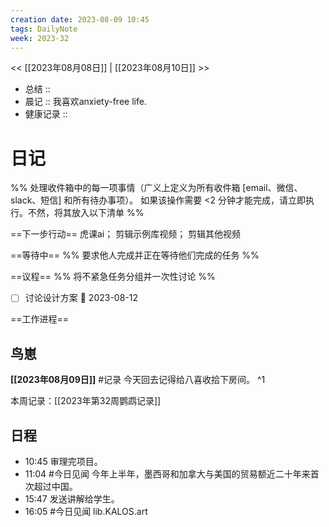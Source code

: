 ```yaml
---
creation date: 2023-08-09 10:45
tags: DailyNote
week: 2023-32
---
```


<< [[2023年08月08日]] | [[2023年08月10日]] >>


- 总结 :: 
- 晨记 :: 我喜欢anxiety-free life.
- 健康记录 ::

# 日记
%% 处理收件箱中的每一项事情（广义上定义为所有收件箱 [email、微信、slack、短信] 和所有待办事项）。 如果该操作需要 <2 分钟才能完成，请立即执行。不然，将其放入以下清单 %% 

==下一步行动==
虎课ai；
剪辑示例库视频；
剪辑其他视频


==等待中==
%% 要求他人完成并正在等待他们完成的任务 %%

==议程==
%% 将不紧急任务分组并一次性讨论 %%
- [ ] 讨论设计方案 📅 2023-08-12 

==工作进程==

## 鸟崽
**[[2023年08月09日]]**
#记录 今天回去记得给八喜收拾下房间。
^1

本周记录：[[2023年第32周鹦鹉记录]]

## 日程
- <time>10:45</time> 审理完项目。
- <time>11:04</time> #今日见闻 今年上半年，墨西哥和加拿大与美国的贸易额近二十年来首次超过中国。
- <time>15:47</time> 发送讲解给学生。
- <time>16:05</time> #今日见闻 lib.KALOS.art 
